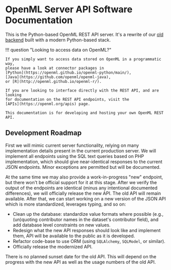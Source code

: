 # OpenML Server API Software Documentation

This is the Python-based OpenML REST API server.
It's a rewrite of our [old backend](http://github.com/openml/openml) built with a
modern Python-based stack.


!!! question "Looking to access data on OpenML?"

    If you simply want to access data stored on OpenML in a programmatic way,
    please have a look at connector packages in
    [Python](https://openml.github.io/openml-python/main/),
    [Java](https://github.com/openml/openml-java),
    or [R](http://openml.github.io/openml-r/).

    If you are looking to interface directly with the REST API, and are looking
    for documentation on the REST API endpoints, visit the
    [APIs](https://openml.org/apis) page.

    This documentation is for developing and hosting your own OpenML REST API.

## Development Roadmap

First we will mimic current server functionality, relying on many implementation details
present in the current production server. We will implement all endpoints using the SQL
text queries based on PHP implementation, which should give near-identical responses to
the current JSON endpoints. Minor exceptions are permitted but will be documented.

At the same time we may also provide a work-in-progress "new" endpoint, but there won't
be official support for it at this stage. After we verify the output of the endpoints
are identical (minus any intentional documented differences), we will officially release
the new API. The old API will remain available. After that, we can start working on a
new version of the JSON API which is more standardized, leverages typing, and so on:

 - Clean up the database: standardize value formats where possible (e.g., (un)quoting
   contributor names in the dataset's contributor field), and add database level
   constraints on new values.
 - Redesign what the new API responses should look like and implement them,
   API will be available to the public as it is developed.
 - Refactor code-base to use ORM (using `SQLAlchemy`, `SQLModel`, or similar).
 - Officially release the modernized API.

There is no planned sunset date for the old API. This will depend on the progress with
the new API as well as the usage numbers of the old API.
